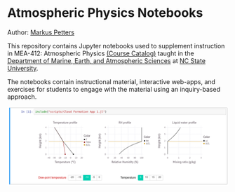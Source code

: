 # Atmospheric Physics Notebooks
Author: [Markus Petters](https://meas.sciences.ncsu.edu/people/mdpetter/)

This repository contains Jupyter notebooks used to supplement instruction in MEA-412: Atmospheric Physics [(Course Catalog)](http://catalog.ncsu.edu/undergraduate/coursedescriptions/mea/) taught in the [Department of Marine, Earth, and Atmospheric Sciences](https://meas.sciences.ncsu.edu/) at [NC State University](https://www.ncsu.edu/). 

The notebooks contain instructional material, interactive web-apps, and exercises for students to engage with the material using an inquiry-based approach.

![alt text](figures/Example.png)